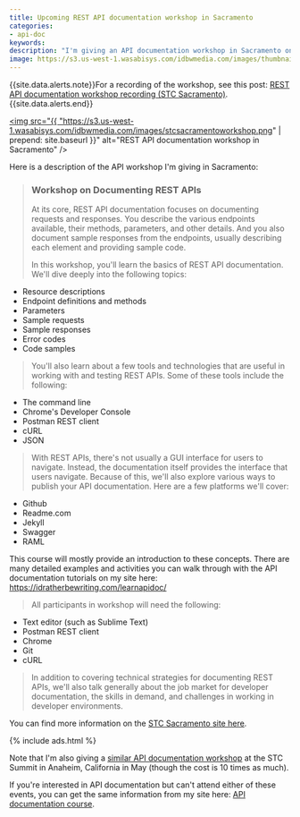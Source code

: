 ```yaml
---
title: Upcoming REST API documentation workshop in Sacramento
categories:
- api-doc
keywords:
description: "I'm giving an API documentation workshop in Sacramento on March 19, 2016, from 10am to 2pm. The cost is $25, and the event will be held at the Rocklin Public Library. The workshop will focus on how to write documentation for REST APIs, and will cover topics such as documenting endpoints, parameters, sample requests, sample responses, status codes, error codes, and more. You'll get some exposure to Postman and cURL as well."
image: https://s3.us-west-1.wasabisys.com/idbwmedia.com/images/thumbnails/sacapiworkshop.png
---
```


{{site.data.alerts.note}}For a recording of the workshop, see this post: <a href="https://idratherbewriting.com/2016/03/27/rest-api-workshop-recording-sacramento-stc/" title="REST API documentation workshop">REST API documentation workshop recording (STC Sacramento)</a>.{{site.data.alerts.end}}

<a href="http://www.stcsacramento.org/calendar.html"><img src="{{ "https://s3.us-west-1.wasabisys.com/idbwmedia.com/images/stcsacramentoworkshop.png" | prepend: site.baseurl }}" alt="REST API documentation workshop in Sacramento" /></a>

Here is a description of the API workshop I'm giving in Sacramento:

> <h3>Workshop on Documenting REST APIs</h3>
>
>At its core, REST API documentation focuses on documenting requests and responses. You describe the various endpoints available, their methods, parameters, and other details. And you also document sample responses from the endpoints, usually describing each element and providing sample code.
>
>In this workshop, you'll learn the basics of REST API documentation. We'll dive deeply into the following topics:
>
* Resource descriptions
* Endpoint definitions and methods
* Parameters
* Sample requests
* Sample responses
* Error codes
* Code samples
>
>You'll also learn about a few tools and technologies that are useful in working with and testing REST APIs. Some of these tools include the following:
>
* The command line
* Chrome's Developer Console
* Postman REST client
* cURL
* JSON
>
>With REST APIs, there's not usually a GUI interface for users to navigate. Instead, the documentation itself provides the interface that users navigate. Because of this, we'll also explore various ways to publish your API documentation. Here are a few platforms we'll cover:
>
* Github
* Readme.com
* Jekyll
* Swagger
* RAML
>
This course will mostly provide an introduction to these concepts. There are many detailed examples and activities you can walk through with the API documentation tutorials on my site here: https://idratherbewriting.com/learnapidoc/
>
>All participants in workshop will need the following:
>
* Text editor (such as Sublime Text)
* Postman REST client
* Chrome
* Git
* cURL
>
>In addition to covering technical strategies for documenting REST APIs, we'll also talk generally about the job market for developer documentation, the skills in demand, and challenges in working in developer environments.

You can find more information on the [STC Sacramento site here](http://www.stcsacramento.org/calendar.html).

{% include ads.html %}

Note that I'm also giving a [similar API documentation workshop](http://sched.co/5o4O) at the STC Summit in Anaheim, California in May (though the cost is 10 times as much).

If you're interested in API documentation but can't attend either of these events, you can get the same information from my site here: [API documentation course](https://idratherbewriting.com/learnapidoc/).
